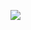 
![](http://www.plantuml.com/plantuml/proxy?cache=no&src=https://raw.githubusercontent.com/vano7577/UML/master/UCD_2.puml)
